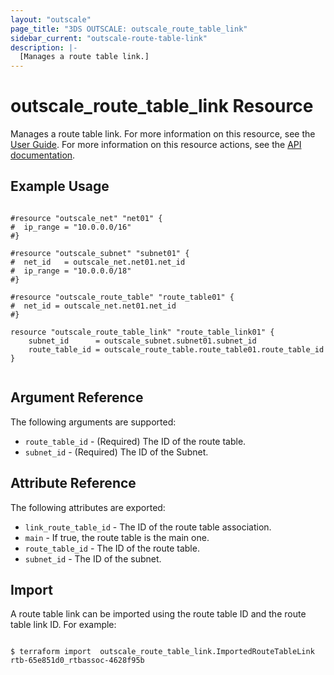 ```yaml
---
layout: "outscale"
page_title: "3DS OUTSCALE: outscale_route_table_link"
sidebar_current: "outscale-route-table-link"
description: |-
  [Manages a route table link.]
---
```


# outscale_route_table_link Resource

Manages a route table link.
For more information on this resource, see the [User Guide](https://wiki.outscale.net/display/EN/About+Route+Tables).
For more information on this resource actions, see the [API documentation](https://docs.outscale.com/api#linkroutetable).

## Example Usage

```hcl

#resource "outscale_net" "net01" {
#  ip_range = "10.0.0.0/16"
#}

#resource "outscale_subnet" "subnet01" {
#  net_id   = outscale_net.net01.net_id
#  ip_range = "10.0.0.0/18"
#}

#resource "outscale_route_table" "route_table01" {
#  net_id = outscale_net.net01.net_id
#}

resource "outscale_route_table_link" "route_table_link01" {
	subnet_id      = outscale_subnet.subnet01.subnet_id
	route_table_id = outscale_route_table.route_table01.route_table_id
}


```

## Argument Reference

The following arguments are supported:

* `route_table_id` - (Required) The ID of the route table.
* `subnet_id` - (Required) The ID of the Subnet.

## Attribute Reference

The following attributes are exported:

* `link_route_table_id` - The ID of the route table association.
* `main` - If true, the route table is the main one.
* `route_table_id` - The ID of the route table.
* `subnet_id` - The ID of the subnet.

## Import

A route table link can be imported using the route table ID and the route table link ID. For example:

```hcl

$ terraform import  outscale_route_table_link.ImportedRouteTableLink rtb-65e851d0_rtbassoc-4628f95b

```